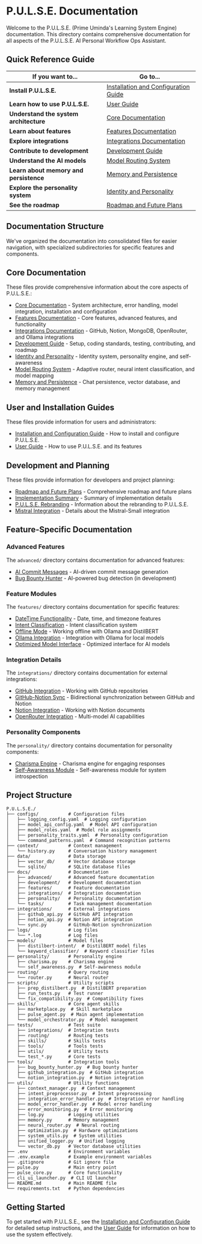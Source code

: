 # P.U.L.S.E. Documentation

Welcome to the P.U.L.S.E. (Prime Uminda's Learning System Engine) documentation. This directory contains comprehensive documentation for all aspects of the P.U.L.S.E. AI Personal Workflow Ops Assistant.

## Quick Reference Guide

| If you want to...                      | Go to...                                                                  |
| -------------------------------------- | ------------------------------------------------------------------------- |
| **Install P.U.L.S.E.**                 | [Installation and Configuration Guide](INSTALLATION_AND_CONFIGURATION.md) |
| **Learn how to use P.U.L.S.E.**        | [User Guide](USER_GUIDE.md)                                               |
| **Understand the system architecture** | [Core Documentation](CORE_DOCUMENTATION.md)                               |
| **Learn about features**               | [Features Documentation](FEATURES_DOCUMENTATION.md)                       |
| **Explore integrations**               | [Integrations Documentation](INTEGRATIONS_DOCUMENTATION.md)               |
| **Contribute to development**          | [Development Guide](DEVELOPMENT_GUIDE.md)                                 |
| **Understand the AI models**           | [Model Routing System](MODEL_ROUTING_SYSTEM.md)                           |
| **Learn about memory and persistence** | [Memory and Persistence](MEMORY_AND_PERSISTENCE.md)                       |
| **Explore the personality system**     | [Identity and Personality](IDENTITY_AND_PERSONALITY.md)                   |
| **See the roadmap**                    | [Roadmap and Future Plans](ROADMAP_AND_FUTURE_PLANS.md)                   |

## Documentation Structure

We've organized the documentation into consolidated files for easier navigation, with specialized subdirectories for specific features and components.

## Core Documentation

These files provide comprehensive information about the core aspects of P.U.L.S.E.:

- [Core Documentation](CORE_DOCUMENTATION.md) - System architecture, error handling, model integration, installation and configuration
- [Features Documentation](FEATURES_DOCUMENTATION.md) - Core features, advanced features, and functionality
- [Integrations Documentation](INTEGRATIONS_DOCUMENTATION.md) - GitHub, Notion, MongoDB, OpenRouter, and Ollama integrations
- [Development Guide](DEVELOPMENT_GUIDE.md) - Setup, coding standards, testing, contributing, and roadmap
- [Identity and Personality](IDENTITY_AND_PERSONALITY.md) - Identity system, personality engine, and self-awareness
- [Model Routing System](MODEL_ROUTING_SYSTEM.md) - Adaptive router, neural intent classification, and model mapping
- [Memory and Persistence](MEMORY_AND_PERSISTENCE.md) - Chat persistence, vector database, and memory management

## User and Installation Guides

These files provide information for users and administrators:

- [Installation and Configuration Guide](INSTALLATION_AND_CONFIGURATION.md) - How to install and configure P.U.L.S.E.
- [User Guide](USER_GUIDE.md) - How to use P.U.L.S.E. and its features

## Development and Planning

These files provide information for developers and project planning:

- [Roadmap and Future Plans](ROADMAP_AND_FUTURE_PLANS.md) - Comprehensive roadmap and future plans
- [Implementation Summary](IMPLEMENTATION_SUMMARY.md) - Summary of implementation details
- [P.U.L.S.E. Rebranding](PULSE_REBRANDING.md) - Information about the rebranding to P.U.L.S.E.
- [Mistral Integration](MISTRAL_INTEGRATION.md) - Details about the Mistral-Small integration

## Feature-Specific Documentation

### Advanced Features

The `advanced/` directory contains documentation for advanced features:

- [AI Commit Messages](advanced/ai_commit_messages.md) - AI-driven commit message generation
- [Bug Bounty Hunter](advanced/bug_bounty_hunter.md) - AI-powered bug detection (in development)

### Feature Modules

The `features/` directory contains documentation for specific features:

- [DateTime Functionality](features/datetime_functionality.md) - Date, time, and timezone features
- [Intent Classification](features/intent_classification.md) - Intent classification system
- [Offline Mode](features/offline_mode.md) - Working offline with Ollama and DistilBERT
- [Ollama Integration](features/ollama_integration.md) - Integration with Ollama for local models
- [Optimized Model Interface](features/optimized_model_interface.md) - Optimized interface for AI models

### Integration Details

The `integrations/` directory contains documentation for external integrations:

- [GitHub Integration](integrations/github_integration.md) - Working with GitHub repositories
- [GitHub-Notion Sync](integrations/github_notion_sync.md) - Bidirectional synchronization between GitHub and Notion
- [Notion Integration](integrations/notion_integration.md) - Working with Notion documents
- [OpenRouter Integration](integrations/openrouter_integration.md) - Multi-model AI capabilities

### Personality Components

The `personality/` directory contains documentation for personality components:

- [Charisma Engine](personality/charisma.md) - Charisma engine for engaging responses
- [Self-Awareness Module](personality/self_awareness.md) - Self-awareness module for system introspection

## Project Structure

```
P.U.L.S.E./
├── configs/           # Configuration files
│   ├── logging_config.yaml  # Logging configuration
│   ├── model_api_config.yaml  # Model API configuration
│   ├── model_roles.yaml  # Model role assignments
│   ├── personality_traits.yaml  # Personality configuration
│   └── command_patterns.yaml  # Command recognition patterns
├── context/           # Context management
│   └── history.py     # Conversation history management
├── data/              # Data storage
│   ├── vector_db/     # Vector database storage
│   └── sqlite/        # SQLite database files
├── docs/              # Documentation
│   ├── advanced/      # Advanced feature documentation
│   ├── development/   # Development documentation
│   ├── features/      # Feature documentation
│   ├── integrations/  # Integration documentation
│   ├── personality/   # Personality documentation
│   └── tasks/         # Task management documentation
├── integrations/      # External integrations
│   ├── github_api.py  # GitHub API integration
│   ├── notion_api.py  # Notion API integration
│   └── sync.py        # GitHub-Notion synchronization
├── logs/              # Log files
│   └── *.log          # Log files
├── models/            # Model files
│   ├── distilbert-intent/  # DistilBERT model files
│   └── keyword_classifier/  # Keyword classifier files
├── personality/       # Personality engine
│   ├── charisma.py    # Charisma engine
│   └── self_awareness.py  # Self-awareness module
├── routing/           # Query routing
│   └── router.py      # Neural router
├── scripts/           # Utility scripts
│   ├── prep_distilbert.py  # DistilBERT preparation
│   ├── run_tests.py   # Test runner
│   └── fix_compatibility.py  # Compatibility fixes
├── skills/            # Core agent skills
│   ├── marketplace.py  # Skill marketplace
│   ├── pulse_agent.py  # Main agent implementation
│   └── model_orchestrator.py  # Model management
├── tests/             # Test suite
│   ├── integrations/  # Integration tests
│   ├── routing/       # Routing tests
│   ├── skills/        # Skills tests
│   ├── tools/         # Tools tests
│   ├── utils/         # Utility tests
│   └── test_*.py      # Core tests
├── tools/             # Integration tools
│   ├── bug_bounty_hunter.py  # Bug bounty hunter
│   ├── github_integration.py  # GitHub integration
│   └── notion_integration.py  # Notion integration
├── utils/             # Utility functions
│   ├── context_manager.py  # Context management
│   ├── intent_preprocessor.py  # Intent preprocessing
│   ├── integration_error_handler.py  # Integration error handling
│   ├── model_error_handler.py  # Model error handling
│   ├── error_monitoring.py  # Error monitoring
│   ├── log.py         # Logging utilities
│   ├── memory.py      # Memory management
│   ├── neural_router.py  # Neural routing
│   ├── optimization.py  # Hardware optimizations
│   ├── system_utils.py  # System utilities
│   ├── unified_logger.py  # Unified logging
│   └── vector_db.py   # Vector database utilities
├── .env               # Environment variables
├── .env.example       # Example environment variables
├── .gitignore         # Git ignore file
├── pulse.py           # Main entry point
├── pulse_core.py      # Core functionality
├── cli_ui_launcher.py  # CLI UI launcher
├── README.md          # Main README file
└── requirements.txt   # Python dependencies
```

## Getting Started

To get started with P.U.L.S.E., see the [Installation and Configuration Guide](INSTALLATION_AND_CONFIGURATION.md) for detailed setup instructions, and the [User Guide](USER_GUIDE.md) for information on how to use the system effectively.
